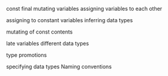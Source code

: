 const
final
mutating variables
assigning variables to each other

assigning to constant variables
inferring data types

mutating of const contents

late variables
different data types

type promotions

specifying data types
Naming conventions
